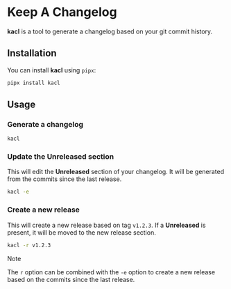 # Keep A Changelog

**kacl** is a tool to generate a changelog based on your git commit history.

## Installation

You can install **kacl** using `pipx`:

```bash
pipx install kacl
```

## Usage

### Generate a changelog

```bash
kacl
```

### Update the **Unreleased** section

This will edit the **Unreleased** section of your changelog. It will be
generated from the commits since the last release.

```bash
kacl -e
```

### Create a new release

This will create a new release based on tag `v1.2.3`. If a **Unreleased** is
present, it will be moved to the new release section.

```bash
kacl -r v1.2.3
```

> [!NOTE]
> The `r` option can be combined with the `-e` option to create a new release
> based on the commits since the last release.
